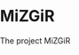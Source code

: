 <!DOCTYPE html>
# MiZGiR
The project MiZGiR
<html>
  <head>
    <meta name="viewport" content="initial-scale=1.0, user-scalable=no">
    <meta charset="utf-8">
    <title>Marker Clustering</title>
    <style>
      #map {height: 100%;}
      html, body {
        height: 100%;
        margin: 0;
        padding: 0;
      }
    </style>
  </head>
  <body>
    <div id="map"></div>
    <script>
function initMap() {
      var uluru = {lat: -25.363, lng: 131.044};
        var map = new google.maps.Map(document.getElementById('map'), {
          zoom: 3,
          center: uluru,
          styles: [{
      elementType: 'geometry',
      stylers: [{
        color: '#242f3e'
      }]
    }, {
      elementType: 'labels.text.stroke',
      stylers: [{
        color: '#242f3e'
      }]
    }, {
      elementType: 'labels.text.fill',
      stylers: [{
        color: '#746855'
      }]
    }, {
      featureType: 'administrative.locality',
      elementType: 'labels.text.fill',
      stylers: [{
        color: '#d59563'
      }]
    }, {
      featureType: 'poi',
      elementType: 'labels.text.fill',
      stylers: [{
        color: '#d59563'
      }]
    }, {
      featureType: 'poi.park',
      elementType: 'geometry',
      stylers: [{
        color: '#263c3f'
      }]
    }, {
      featureType: 'poi.park',
      elementType: 'labels.text.fill',
      stylers: [{
        color: '#6b9a76'
      }]
    }, {
      featureType: 'road',
      elementType: 'geometry',
      stylers: [{
        color: '#38414e'
      }]
    }, {
      featureType: 'road',
      elementType: 'geometry.stroke',
      stylers: [{
        color: '#212a37'
      }]
    }, {
      featureType: 'road',
      elementType: 'labels.text.fill',
      stylers: [{
        color: '#9ca5b3'
      }]
    }, {
      featureType: 'road.highway',
      elementType: 'geometry',
      stylers: [{
        color: '#746855'
      }]
    }, {
      featureType: 'road.highway',
      elementType: 'geometry.stroke',
      stylers: [{
        color: '#1f2835'
      }]
    }, {
      featureType: 'road.highway',
      elementType: 'labels.text.fill',
      stylers: [{
        color: '#f3d19c'
      }]
    }, {
      featureType: 'transit',
      elementType: 'geometry',
      stylers: [{
        color: '#2f3948'
      }]
    }, {
      featureType: 'transit.station',
      elementType: 'labels.text.fill',
      stylers: [{
        color: '#d59563'
      }]
    }, {
      featureType: 'water',
      elementType: 'geometry',
      stylers: [{
        color: '#17263c'
      }]
    }, {
      featureType: 'water',
      elementType: 'labels.text.fill',
      stylers: [{
        color: '#515c6d'
      }]
    }, {
      featureType: 'water',
      elementType: 'labels.text.stroke',
      stylers: [{
        color: '#17263c'
          }]
    }]
  });
     var labels = 'ABCDEFGHIJKLMNOPQRSTUVWXYZ';
     var markers = locations.map(function(location, i) {
          return new google.maps.Marker({
            position: location,
            label: labels[i % labels.length]
          });
        });
            var markerCluster = new MarkerClusterer(map, markers,
            {imagePath: 'https://developers.google.com/maps/documentation/javascript/examples/markerclusterer/m'});
      }
      var locations = [
        {lat: -31.563910, lng: 147.154312},
        {lat: -33.718234, lng: 150.363181},
        {lat: -33.727111, lng: 150.371124},
        {lat: -33.848588, lng: 151.209834},
        {lat: -33.851702, lng: 151.216968},
        {lat: -34.671264, lng: 150.863657},
        {lat: -35.304724, lng: 148.662905},
        {lat: -36.817685, lng: 175.699196},
        {lat: -36.828611, lng: 175.790222},
        {lat: -37.750000, lng: 145.116667},
        {lat: -37.759859, lng: 145.128708},
        {lat: -37.765015, lng: 145.133858},
        {lat: -37.770104, lng: 145.143299},
        {lat: -37.773700, lng: 145.145187},
        {lat: -37.774785, lng: 145.137978},
        {lat: -37.819616, lng: 144.968119},
        {lat: -38.330766, lng: 144.695692},
        {lat: -39.927193, lng: 175.053218},
        {lat: -41.330162, lng: 174.865694},
        {lat: -42.734358, lng: 147.439506},
        {lat: -42.734358, lng: 147.501315},
        {lat: -42.735258, lng: 147.438000},
        {lat: -43.999792, lng: 170.463352}
      ]
    </script>
    <script src="https://github.com/googlemaps/js-marker-clusterer/blob/gh-pages/src/markerclusterer.js">
    </script>
    <script async defer
    src="https://maps.googleapis.com/maps/api/js?key=AIzaSyD6WP9c1pu-CIJpJ51FORQdKZOXYCxpr5Qg&callback=initMap">
    </script>
  </body>
</html>

